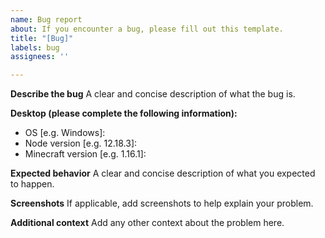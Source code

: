 ```yaml
---
name: Bug report
about: If you encounter a bug, please fill out this template.
title: "[Bug]"
labels: bug
assignees: ''

---
```


**Describe the bug**
A clear and concise description of what the bug is.

**Desktop (please complete the following information):**
 - OS [e.g. Windows]:
 - Node version [e.g. 12.18.3]:
 - Minecraft version [e.g. 1.16.1]:

**Expected behavior**
A clear and concise description of what you expected to happen.

**Screenshots**
If applicable, add screenshots to help explain your problem.

**Additional context**
Add any other context about the problem here.

